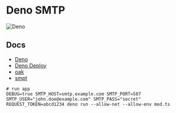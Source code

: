 # Deno SMTP

![Deno](https://img.shields.io/endpoint?url=https%3A%2F%2Fcabrita-smtp.deno.dev%2Fshield-deno "Deno v1.13.2")
## Docs
* [Deno](https://deno.land/)
* [Deno Deploy](https://deno.com/deploy/docs)
* [oak](https://deno.land/x/oak@v9.0.0)
* [smpt](https://deno.land/x/smtp@v0.7.0)

```
# run app
DEBUG=true SMTP_HOST=smtp.example.com SMTP_PORT=587 SMTP_USER="john.doe@example.com" SMTP_PASS="secret" REQUEST_TOKEN=abcd1234 deno run --allow-net --allow-env mod.ts
```